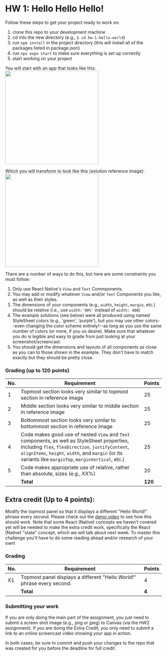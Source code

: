 # HW 1: Hello Hello Hello!

Follow these steps to get your project ready to work on:

1. clone this repo to your development machine
3. cd into the new directory (e.g., `$ cd hw-1-hello-world`)
3. run `npm install` in the project directory (this will install all of the packages listed in package.json)
4. run `npx expo start` to make sure everything is set up correctly
5. start working on your project


You will start with an app that looks like this:<br/>
<img src="https://github.com/SI669-internal/hw2-hello-starter/blob/main/assets/hw2-hello-before.png?raw=true" width=300/>
<br/>

Which you will transform to look like this (solution reference image): <br/>
<img src="https://github.com/SI669-internal/hw2-hello-starter/blob/main/assets/hw2-hello-after.png?raw=true" width=300/>
<br/>

There are a number of ways to do this, but here are some constraints you must follow:
1. Only use React Native's `View` and `Text` Commponents.
2. You may add or modify whatever `View` and/or `Text` Components you like, as well as their styles.
3. The dimensions of your components (e.g., `width`, `height`, `margin`, etc.) should be relative (i.e., use `width:'90%'` instead of `width: 480`)
4. The example solutions (see below) were all produced using named StyleSheet colors (e.g., 'green', 'purple'), but you may use other colors--even changing the color scheme entirely!--as long as you use the same number of colors (or more, if you so desire). Make sure that whatever you do is legible and easy to grade from just looking at your screenshot/screencast.
5. You should get the dimensions and layouts of all components as close as you can to those shown in the example. They don't have to match exactly but they should be pretty close.

### Grading (up to 120 points)
| No. | Requirement  | Points |
| --- | ------------- | ------------- |
| 1 | Topmost section looks very similar to topmost section in reference image | 25  |
| 2 | Middle section looks very similar to middle section in reference image | 25 |
| 3 | Bottommost section looks very similar to bottommost section in reference image | 25 |
| 4 | Code makes good use of nested `View` and `Text` components, as well as StyleSheet properties, including `flex`, `flexDirection`, `justifyContent`, `alignItems`, `height`, `width`, and `margin` (or its variants like `marginTop`, `marginVertical`, etc.) | 25 |
| 5 | Code makes appropriate use of relative, rather than absolute, sizes (e.g., XX%) | 20 |
| | **Total** | **120**


## Extra credit (Up to 4 points):
Modify the topmost panel so that it displays a different "Hello World!" phrase every second. Please check out the [demo video](https://www.loom.com/share/5163cc3b19f14bc2a4356e1d1c27a3de) to see how this should work. Note that some React (Native) concepts we haven't covered yet will be needed to make the extra credit work, specifically the React (Native) "state" concept, which we will talk about next week. To master this challenge you'll have to do some reading ahead and/or research of your own!

### Grading
| No. | Requirement  | Points |
| --- | ------------- | ------------- |
| X1 | Topmost panel displays a different "Hello World!" phrase every second. | 4  |
| | **Total** | **4**

### Submitting your work
If you are only doing the main part of the assignment, you just need to submit a screen shot image (e.g., png or jpeg) to Canvas (via the HW2 assignment). If you are doing the Extra Credit, you only need to submit a link to an online screencast video showing your app in action.

In both cases, be sure to commit and push your changes to the repo that was created for you before the deadline for full credit.
